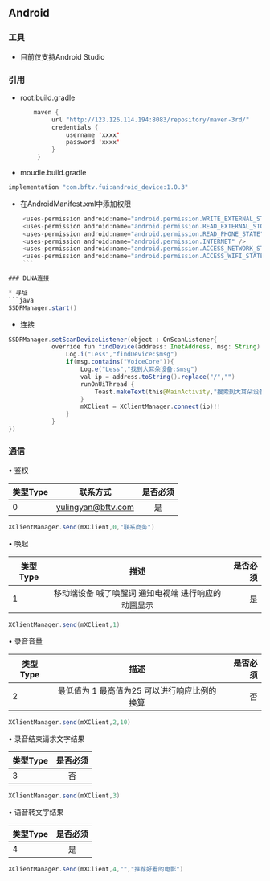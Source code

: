 ## Android

### 工具

* 目前仅支持Android Studio

### 引用

* root.build.gradle

```java
       maven {
            url "http://123.126.114.194:8083/repository/maven-3rd/"
            credentials {
                username 'xxxx'
                password 'xxxx'
            }
        }
```

* moudle.build.gradle
```java
implementation "com.bftv.fui:android_device:1.0.3"
```

* 在AndroidManifest.xml中添加权限
```java
    <uses-permission android:name="android.permission.WRITE_EXTERNAL_STORAGE" />
    <uses-permission android:name="android.permission.READ_EXTERNAL_STORAGE" />
    <uses-permission android:name="android.permission.READ_PHONE_STATE"/>
    <uses-permission android:name="android.permission.INTERNET" />
    <uses-permission android:name="android.permission.ACCESS_NETWORK_STATE" />
    <uses-permission android:name="android.permission.ACCESS_WIFI_STATE" />
    ```

### DLNA连接

* 寻址
```java
SSDPManager.start()
```

* 连接
```java
SSDPManager.setScanDeviceListener(object : OnScanListener{
            override fun findDevice(address: InetAddress, msg: String) {
                Log.i("Less","findDevice:$msg")
                if(msg.contains("VoiceCore")){
                    Log.e("Less","找到大耳朵设备:$msg")
                    val ip = address.toString().replace("/","")
                    runOnUiThread {
                        Toast.makeText(this@MainActivity,"搜索到大耳朵设备IP:$ip", Toast.LENGTH_SHORT).show()
                    }
                    mXClient = XClientManager.connect(ip)!!
                }
            }
})
```

### 通信

• 鉴权<br>

| 类型Type        | 联系方式           | 是否必须      |
| ------------- |:-------------:| :-------------:| 
| 0     | yulingyan@bftv.com | 是|

```java
XClientManager.send(mXClient,0,"联系商务")
```


• 唤起<br>

| 类型Type        | 描述           | 是否必须      |
| ------------- |:-------------:| -------------:| 
| 1     | 移动端设备 喊了唤醒词 通知电视端 进行响应的动画显示 | 是|
  
```java
XClientManager.send(mXClient,1)
```

• 录音音量<br>

| 类型Type        | 描述           | 是否必须      |
| ------------- |:-------------:| -------------:| 
| 2     | 最低值为 1 最高值为25 可以进行响应比例的换算 | 否|
  
```java
XClientManager.send(mXClient,2,10)
```


• 录音结束请求文字结果<br>

| 类型Type        |      是否必须      |
| ------------- |:-------------:| 
| 3     |  否|
  
```java
XClientManager.send(mXClient,3)
```

• 语音转文字结果<br>

| 类型Type        |      是否必须      |
| ------------- |:-------------:| 
| 4     |  是|
  
```java
XClientManager.send(mXClient,4,"","推荐好看的电影")
```
